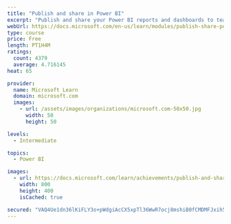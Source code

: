 ```yaml
---
title: "Publish and share in Power BI"
excerpt: "Publish and share your Power BI reports and dashboards to teammates in your organization or to everyone on the web."
webUrl: https://docs.microsoft.com/en-us/learn/modules/publish-share-power-bi/
type: course
price: Free
length: PT1H4M
ratings:
  count: 4379
  average: 4.716145
heat: 65

provider:
  name: Microsoft Learn
  domain: microsoft.com
  images:
    - url: /assets/images/organizations/microsoft.com-50x50.jpg
      width: 50
      height: 50

levels:
  - Intermediate

topics:
  - Power BI

images:
  - url: https://docs.microsoft.com/learn/achievements/publish-and-share-with-power-bi-desktop-social.png
    width: 800
    height: 400
    isCached: true

secured: "VAQ4Ue1dn36lKiFLY3o+pWdgiAcCX5xpTl36WwR7ocj8mshiB0fCMDMFJxih5+uluss9uEEYBz/EjHbH/5+/mr+DBl8Rt0ZeVoK3UTFezsSEmc5gAlXwdKzLQJtaFQB7+L5iFl9TSRF9VawSPs+5/HBvix2FHCEUEpaUeVveccB3BvuqVESEXKo3syrC6wCZT12BimI2HuDeGaRbG0mRcjr04wicayYxR7UqAWMpBILNdivkp2d4jqI0Kzh5MvQF0GBxxLOYpuSLiCfGdfp9+ysiJRU/V7n+6TR6bXwPo9Qg4yvABqSnpzE3uvojCu+BGkAtSVVtnlb+Fn6nuxVMYVj657Kmn4nfbI8UA9k98CNu7DkM2BGXd+1kaMpFue7V/YEDbEt9Ee4eNq36u3ElpKo+RN8w9nWc9ZB84CK1smI=;w80chU6LhnNMT+mncFmI7A=="
---
```


